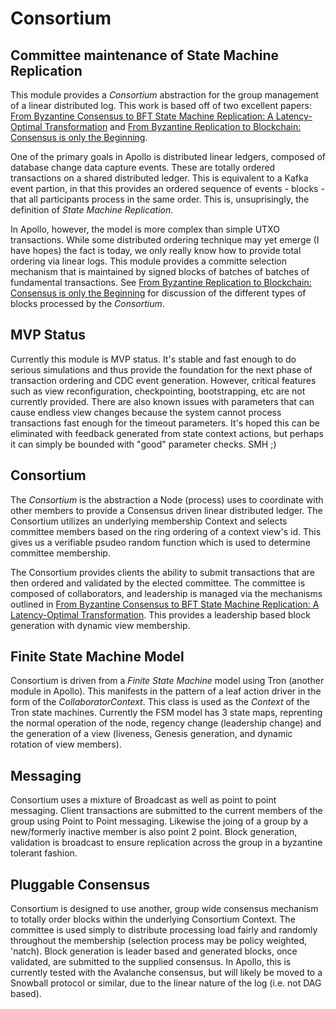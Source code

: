 # Consortium

## Committee maintenance of State Machine Replication

This module provides a _Consortium_ abstraction for the group management of a linear distributed log.  This work is based off of two excellent papers: [From Byzantine Consensus to BFT State Machine Replication: A Latency-Optimal Transformation](https://www.researchgate.net/profile/Alysson_Bessani/publication/254037731_From_Byzantine_Consensus_to_BFT_State_Machine_Replication_A_Latency-Optimal_Transformation/links/562f872108ae4742240af924/From-Byzantine-Consensus-to-BFT-State-Machine-Replication-A-Latency-Optimal-Transformation.pdf) and [From Byzantine Replication to Blockchain: Consensus is only the Beginning](https://arxiv.org/abs/2004.14527).

One of the primary goals in Apollo is distributed linear ledgers, composed of database change data capture events.  These are totally ordered transactions on a shared distributed ledger.  This is equivalent to a Kafka event partion,
in that this provides an ordered sequence of events - blocks - that all participants process in the same order.  This is, unsuprisingly, the definition of _State Machine Replication_.

In Apollo, however, the model is more complex than simple UTXO transactions.  While some distributed ordering technique may yet emerge (I have hopes) the fact is today, we only really know how to provide total ordering via linear logs.
This module provides a committe selection mechanism that is maintained by signed blocks of batches of batches of fundamental transactions.  See [From Byzantine Replication to Blockchain: Consensus is only the Beginning](https://arxiv.org/abs/2004.14527) for discussion of the different types of blocks processed by the _Consortium_.

## MVP Status

Currently this module is MVP status.  It's stable and fast enough to do serious simulations and thus provide the foundation for the next phase of transaction ordering and CDC event generation.  However, critical features such as
view reconfiguration, checkpointing, bootstrapping, etc are not currently provided.  There are also known issues with parameters that can cause endless view changes because the system cannot process transactions fast enough for the
timeout parameters.  It's hoped this can be eliminated with feedback generated from state context actions, but perhaps it can simply be bounded with "good" parameter checks.  SMH ;)

## Consortium

The _Consortium_ is the abstraction a Node (process) uses to coordinate with other members to provide a Consensus driven linear distributed ledger.  The Consortium utilizes an underlying membership Context and selects committee
members based on the ring ordering of a context view's id.  This gives us a verifiable psudeo random function which is used to determine committee membership.

The Consortium provides clients the ability to submit transactions that are then ordered and validated by the elected committee.  The committee is composed of collaborators, and leadership is managed via the mechanisms outlined in [From Byzantine Consensus to BFT State Machine Replication: A Latency-Optimal Transformation](https://www.researchgate.net/profile/Alysson_Bessani/publication/254037731_From_Byzantine_Consensus_to_BFT_State_Machine_Replication_A_Latency-Optimal_Transformation/links/562f872108ae4742240af924/From-Byzantine-Consensus-to-BFT-State-Machine-Replication-A-Latency-Optimal-Transformation.pdf).  This provides a leadership based block generation with dynamic view membership.

## Finite State Machine Model

Consortium is driven from a _Finite State Machine_ model using Tron (another module in Apollo).  This manifests in the pattern of a leaf action driver in the form of the _CollaboratorContext_.  This class is used as the _Context_
of the Tron state machines.  Currently the FSM model has 3 state maps, reprenting the normal operation of the node, regency change (leadership change) and the generation of a view (liveness, Genesis generation, and dynamic rotation
of view members).

## Messaging

Consortium uses a mixture of Broadcast as well as point to point messaging.  Client transactions are submitted to the current members of the group using Point to Point messaging.  Likewise the joing of a group by a new/formerly inactive member is also point 2 point.  Block generation, validation is broadcast to ensure replication across the group in a byzantine tolerant fashion.

## Pluggable Consensus

Consortium is designed to use another, group wide consensus mechanism to totally order blocks within the underlying Consortium Context.  The committee is used simply to distribute processing load fairly and randomly throughout the
membership (selection process may be policy weighted, 'natch).  Block generation is leader based and generated blocks, once validated, are submitted to the supplied consensus.  In Apollo, this is currently tested with the Avalanche
consensus, but will likely be moved to a Snowball protocol or similar, due to the linear nature of the log (i.e. not DAG based).
